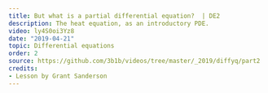 ```yaml
---
title: But what is a partial differential equation?  | DE2
description: The heat equation, as an introductory PDE.
video: ly4S0oi3Yz8
date: "2019-04-21"
topic: Differential equations
order: 2
source: https://github.com/3b1b/videos/tree/master/_2019/diffyq/part2
credits:
- Lesson by Grant Sanderson
---
```

